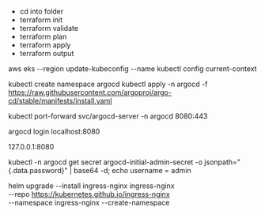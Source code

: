 <!-- Terraform -->
- cd into folder
- terraform init
- terraform validate
- terraform plan
- terraform apply
- terraform output

<!-- Update your kubeconfig file to use your EKS cluster -->
aws eks --region <your-region> update-kubeconfig --name <your-cluster-name>
kubectl config current-context

<!-- Configure Argocd amd add tp the cluster -->
kubectl create namespace argocd
kubectl apply -n argocd -f https://raw.githubusercontent.com/argoproj/argo-cd/stable/manifests/install.yaml
<!-- Expose Argo CD API Server: -->
kubectl port-forward svc/argocd-server -n argocd 8080:443
<!-- Log in to Argo CD: -->
argocd login localhost:8080
<!-- Go to localhost -->
127.0.0.1:8080
<!-- Get admin password -->
kubectl -n argocd get secret argocd-initial-admin-secret -o jsonpath="{.data.password}" | base64 -d; echo
username = admin


<!-- Installing Nginx Ingress Controller using helm -->
helm upgrade --install ingress-nginx ingress-nginx \
  --repo https://kubernetes.github.io/ingress-nginx \
  --namespace ingress-nginx --create-namespace

